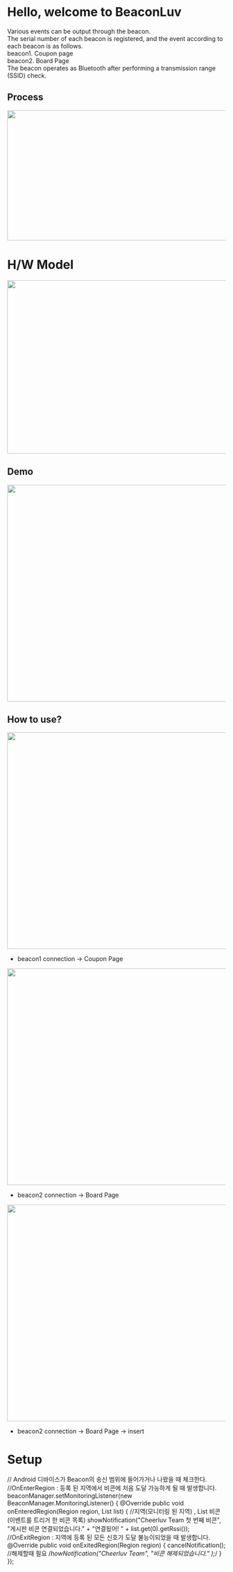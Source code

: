 # Hello, welcome to BeaconLuv
Various events can be output through the beacon.  
The serial number of each beacon is registered, and the event according to each beacon is as follows.  
beacon1. Coupon page  
beacon2. Board Page  
The beacon operates as Bluetooth after performing a transmission range (SSID) check.  

## Process
<img width="800" height="300" alt="" src="https://user-images.githubusercontent.com/19817832/60803728-d0c1ea80-a1b6-11e9-992b-61f5c3a4dfdd.png"/>


# H/W Model
<img width="600" height="400" alt="" src="https://user-images.githubusercontent.com/19817832/60803214-b0456080-a1b5-11e9-816c-77eb4df0cbfc.png"/>


## Demo  
<img width="600" height="500" alt="" src="https://user-images.githubusercontent.com/19817832/60799429-1928da80-a1ae-11e9-9b26-eb9331f98ee4.gif"/>

<h2>How to use?</h2>
  
  
<img width="600" height="500" alt="" src="https://user-images.githubusercontent.com/19817832/60801866-bab22b00-a1b2-11e9-9452-e36ffbc605d8.gif"/>
<ul>
<li>beacon1 connection -> Coupon Page</li>
</ul>
  
  
<img width="600" height="500" alt="" src="https://user-images.githubusercontent.com/19817832/60802230-6c515c00-a1b3-11e9-85a0-4094bdc4c43b.gif"/>
<ul>
<li>beacon2 connection -> Board Page</li>
</ul>
  
  
<img width="600" height="500" alt="" src="https://user-images.githubusercontent.com/19817832/60802480-ebdf2b00-a1b3-11e9-85da-7343f3281cd4.gif"/>
<ul>
<li>beacon2 connection -> Board Page -> insert </li>
</ul>

# Setup

// Android 디바이스가 Beacon의 송신 범위에 들어가거나 나왔을 때 체크한다.
        //OnEnterRegion : 등록 된 지역에서 비콘에 처음 도달 가능하게 될 때 발생합니다.
        beaconManager.setMonitoringListener(new BeaconManager.MonitoringListener() {
            @Override
            public void onEnteredRegion(Region region, List<Beacon> list) {  //지역(모니터링 된 지역) , List <Beacon> 비콘 (이벤트를 트리거 한 비콘 목록)
                showNotification("Cheerluv Team 첫 번째 비콘", "게시판 비콘 연결되었습니다." + "연결됬어! " + list.get(0).getRssi());      
         //OnExitRegion : 지역에 등록 된 모든 신호가 도달 불능이되었을 때 발생합니다.
            @Override
            public void onExitedRegion(Region region) {
               cancelNotification(); //해제할때 필요
               /*howNotification("Cheerluv Team", "비콘 해제되었습니다." );*/
            }
        });
